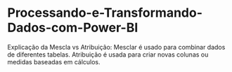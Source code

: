 # Processando-e-Transformando-Dados-com-Power-BI

Explicação da Mescla vs Atribuição:
Mesclar é usado para combinar dados de diferentes tabelas. Atribuição é usada para criar novas colunas ou medidas baseadas em cálculos.
